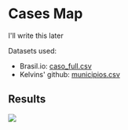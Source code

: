 # Cases Map

I'll write this later

Datasets used:

* Brasil<span>.io: [caso_full.csv](https://data.brasil.io/dataset/covid19/_meta/list.html)
* Kelvins' github: [municipios.csv](https://github.com/kelvins/Municipios-Brasileiros)

## Results

![](https://media.giphy.com/media/gKrx2mmH1WkTeIlRZt/giphy.gif)
